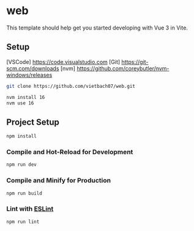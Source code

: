 # web

This template should help get you started developing with Vue 3 in Vite.

## Setup

[VSCode]    https://code.visualstudio.com
[Git]       https://git-scm.com/downloads
[nvm]       https://github.com/coreybutler/nvm-windows/releases

```sh
git clone https://github.com/vietbach07/web.git
```  

```sh
nvm install 16
nvm use 16
```  

## Project Setup

```sh
npm install
```

### Compile and Hot-Reload for Development

```sh
npm run dev
```

### Compile and Minify for Production

```sh
npm run build
```

### Lint with [ESLint](https://eslint.org/)

```sh
npm run lint
```